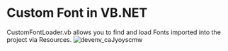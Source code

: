 # Custom Font in VB.NET


CustomFontLoader.vb allows you to find and load Fonts imported into the project via Resources.
![devenv_caJyoyscmw](https://github.com/user-attachments/assets/9a809e30-9ce0-43fb-8616-fab8e4d5bea4)
